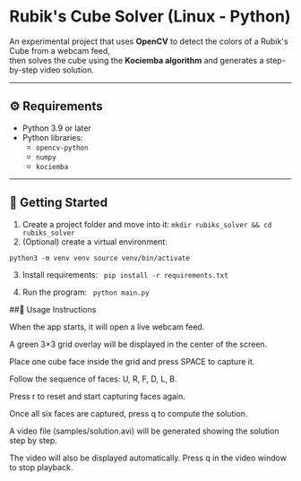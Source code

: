 # Rubik's Cube Solver (Linux - Python)

An experimental project that uses **OpenCV** to detect the colors of a Rubik's Cube from a webcam feed,  
then solves the cube using the **Kociemba algorithm** and generates a step-by-step video solution.

---

## ⚙️ Requirements

- Python 3.9 or later
- Python libraries:
  - `opencv-python`
  - `numpy`
  - `kociemba`

---

## 🚀 Getting Started

1. Create a project folder and move into it:
   `
   mkdir rubiks_solver && cd rubiks_solver
`
2. (Optional) create a virtual environment:

`python3 -m venv venv
source venv/bin/activate`

3. Install requirements:
`
pip install -r requirements.txt`


5. Run the program:
`
python main.py`
   
##🎥 Usage Instructions

When the app starts, it will open a live webcam feed.

A green 3×3 grid overlay will be displayed in the center of the screen.

Place one cube face inside the grid and press SPACE to capture it.

Follow the sequence of faces: U, R, F, D, L, B.

Press r to reset and start capturing faces again.

Once all six faces are captured, press q to compute the solution.

A video file (samples/solution.avi) will be generated showing the solution step by step.

The video will also be displayed automatically. Press q in the video window to stop playback.

   
